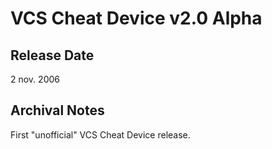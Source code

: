 # VCS Cheat Device v2.0 Alpha

## Release Date
2 nov. 2006
 
## Archival Notes
First "unofficial" VCS Cheat Device release.